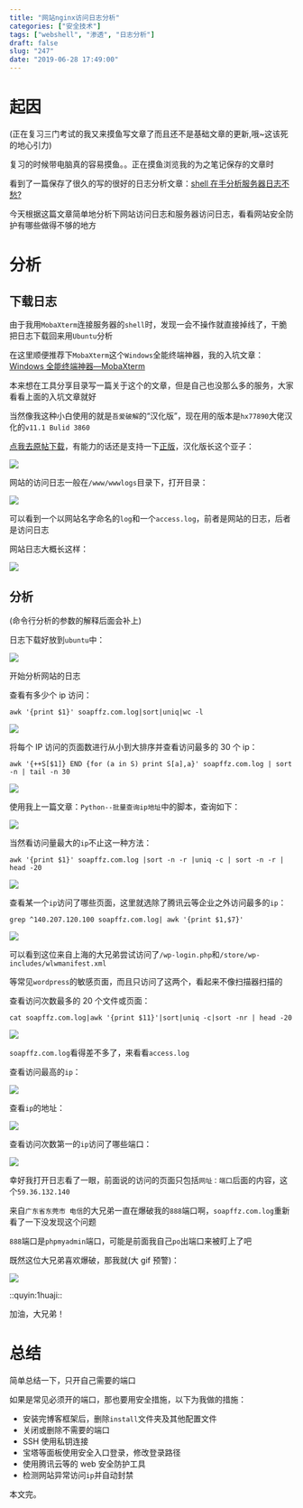 ```yaml
---
title: "网站nginx访问日志分析"
categories: ["安全技术"]
tags: ["webshell", "渗透", "日志分析"]
draft: false
slug: "247"
date: "2019-06-28 17:49:00"
---
```


# 起因

(正在复习三门考试的我又来摸鱼写文章了而且还不是基础文章的更新,哦~这该死的地心引力)

复习的时候带电脑真的容易摸鱼。。正在摸鱼浏览我的为之笔记保存的文章时

看到了一篇保存了很久的写的很好的日志分析文章：[shell 在手分析服务器日志不愁?][1]

今天根据这篇文章简单地分析下网站访问日志和服务器访问日志，看看网站安全防护有哪些做得不够的地方

# 分析

## 下载日志

由于我用`MobaXterm`连接服务器的`shell`时，发现一会不操作就直接掉线了，干脆把日志下载回来用`Ubuntu`分析

在这里顺便推荐下`MobaXterm`这个`Windows`全能终端神器，我的入坑文章：[Windows 全能终端神器—MobaXterm][2]

本来想在工具分享目录写一篇关于这个的文章，但是自己也没那么多的服务，大家看看上面的入坑文章就好

当然像我这种小白使用的就是`吾爱破解`的“汉化版”，现在用的版本是`hx77890`大佬汉化的`v11.1 Bulid 3860`

[点我去原帖下载][3]，有能力的话还是支持一下[正版][4]，汉化版长这个亚子：

![][5]

网站的访问日志一般在`/www/wwwlogs`目录下，打开目录：

![][6]

可以看到一个以网站名字命名的`log`和一个`access.log`，前者是网站的日志，后者是访问日志

网站日志大概长这样：

![][7]

## 分析

(命令行分析的参数的解释后面会补上)

日志下载好放到`ubuntu`中：

![][8]

开始分析网站的日志

查看有多少个 ip 访问：

```
awk '{print $1}' soapffz.com.log|sort|uniq|wc -l
```

![][9]

将每个 IP 访问的页面数进行从小到大排序并查看访问最多的 30 个 ip：

```
awk '{++S[$1]} END {for (a in S) print S[a],a}' soapffz.com.log | sort -n | tail -n 30
```

![][10]

使用我上一篇文章：`Python--批量查询ip地址`中的脚本，查询如下：

![][11]

当然看访问量最大的`ip`不止这一种方法：

```
awk '{print $1}' soapffz.com.log |sort -n -r |uniq -c | sort -n -r | head -20
```

![][12]

查看某一个`ip`访问了哪些页面，这里就选除了腾讯云等企业之外访问最多的`ip`：

```
grep ^140.207.120.100 soapffz.com.log| awk '{print $1,$7}'
```

![][13]

可以看到这位来自上海的大兄弟尝试访问了`/wp-login.php`和`/store/wp-includes/wlwmanifest.xml`

等常见`wordpress`的敏感页面，而且只访问了这两个，看起来不像扫描器扫描的

查看访问次数最多的 20 个文件或页面：

```
cat soapffz.com.log|awk '{print $11}'|sort|uniq -c|sort -nr | head -20
```

![][14]

`soapffz.com.log`看得差不多了，来看看`access.log`

查看访问最高的`ip`：

![][15]

查看`ip`的地址：

![][16]

查看访问次数第一的`ip`访问了哪些端口：

![][17]

幸好我打开日志看了一眼，前面说的访问的页面只包括`网址：端口`后面的内容，这个`59.36.132.140`

来自`广东省东莞市 电信`的大兄弟一直在爆破我的`888`端口啊，`soapffz.com.log`重新看了一下没发现这个问题

`888`端口是`phpmyadmin`端口，可能是前面我自己`po`出端口来被盯上了吧

既然这位大兄弟喜欢爆破，那我就(大 gif 预警)：

![][18]

::quyin:1huaji::

加油，大兄弟！

# 总结

简单总结一下，只开自己需要的端口

如果是常见必须开的端口，那也要用安全措施，以下为我做的措施：

- 安装完博客框架后，删除`install`文件夹及其他配置文件
- 关闭或删除不需要的端口
- SSH 使用私钥连接
- 宝塔等面板使用安全入口登录，修改登录路径
- 使用腾讯云等的 web 安全防护工具
- 检测网站异常访问`ip`并自动封禁

本文完。

[1]: https://segmentfault.com/a/1190000009745139
[2]: https://www.isharebest.com/mobaxterm.htm
[3]: https://www.52pojie.cn/thread-874448-1-1.html
[4]: https://mobaxterm.mobatek.net/download.html
[5]: https://img.soapffz.com/archives_img/2019/06/28/archives_20190628_160436.png
[6]: https://img.soapffz.com/archives_img/2019/06/28/archives_20190628_161739.png
[7]: https://img.soapffz.com/archives_img/2019/06/28/archives_20190628_162759.png
[8]: https://img.soapffz.com/archives_img/2019/06/28/archives_20190628_163049.png
[9]: https://img.soapffz.com/archives_img/2019/06/28/archives_20190629_095903.png
[10]: https://img.soapffz.com/archives_img/2019/06/28/archives_20190629_100401.png
[11]: https://img.soapffz.com/archives_img/2019/06/28/archives_20190629_094405.png
[12]: https://img.soapffz.com/archives_img/2019/06/28/archives_20190629_100531.png
[13]: https://img.soapffz.com/archives_img/2019/06/28/archives_20190629_095307.png
[14]: https://img.soapffz.com/archives_img/2019/06/28/archives_20190629_095716.png
[15]: https://img.soapffz.com/archives_img/2019/06/28/archives_20190629_100244.png
[16]: https://img.soapffz.com/archives_img/2019/06/28/archives_20190629_100754.png
[17]: https://img.soapffz.com/archives_img/2019/06/28/archives_20190629_101521.png
[18]: https://img.soapffz.com/archives_img/2019/06/28/archives_20190629_105209.gif
